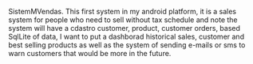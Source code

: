 SistemMVendas. This first system in my android platform, it is a sales system for people who need to sell without tax schedule and note the system will have a cdastro customer, product, customer orders, based SqlLite of data, I want to put a dashborad historical sales, customer and best selling products as well as the system of sending e-mails or sms to warn customers that would be more in the future.
